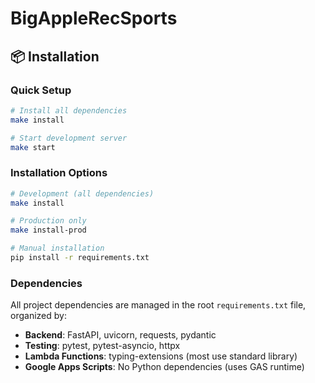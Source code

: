 # BigAppleRecSports

## 📦 Installation

### Quick Setup
```bash
# Install all dependencies
make install

# Start development server
make start
```

### Installation Options
```bash
# Development (all dependencies)
make install

# Production only
make install-prod

# Manual installation
pip install -r requirements.txt
```

### Dependencies
All project dependencies are managed in the root `requirements.txt` file, organized by:
- **Backend**: FastAPI, uvicorn, requests, pydantic
- **Testing**: pytest, pytest-asyncio, httpx
- **Lambda Functions**: typing-extensions (most use standard library)
- **Google Apps Scripts**: No Python dependencies (uses GAS runtime)
